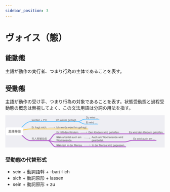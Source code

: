 ```yaml
---
sidebar_position: 3
---
```


# ヴォイス（態）

## 能動態

主語が動作の実行者、つまり行為の主体であることを表す。

## 受動態

主語が動作の受け手、つまり行為の対象であることを表す。状態受動態と過程受動態の概念は無視してよく、この文法用語は分詞の用法を指す。

![](./img/被动态.png)

### 受動態の代替形式

* sein + 動詞語幹 + -bar/-lich
* sich + 動詞原形 + lassen
* sein + 動詞原形 + zu